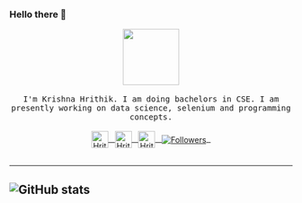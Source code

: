 ### Hello there 👋

<p align="center">
  <img src="https://www.postoast.com/wp-content/uploads/2018/08/Iron-Man-GIF.gif" width="100px">
<br><br>
  <samp>
  I'm Krishna Hrithik. I am doing bachelors in CSE. I am presently working on data science, selenium and programming concepts.  
  </samp>
<br><br>
  <a href="https://twitter.com/krishnahrithik1">
  <img align="center" alt="Hrithik's Twitter" width="30px" src="https://cdn.jsdelivr.net/npm/simple-icons@v3/icons/twitter.svg" />&nbsp;&nbsp;
  </a>
  <a href="https://linkedin.com/in/kh2000">
  <img align="center" alt="Hrithik's Linkdein" width="30px" src="https://cdn.jsdelivr.net/npm/simple-icons@v3/icons/linkedin.svg" />&nbsp;&nbsp;
  </a>
  <a href="https://github.com/kh-2000">
  <img align="center" alt="Hrithik's Github" width="30px" src="https://cdn.jsdelivr.net/npm/simple-icons@v3/icons/github.svg" />&nbsp;&nbsp;
  </a>
  <a href="(https://gpvc.arturio.dev/kh-2000">
  <img align="center" alt="Followers" src="https://img.shields.io/github/followers/kh-2000?label=Follow" style="float:left, margin-right:10px" />&nbsp;&nbsp;
  </a>
<br><br>
</p>

---
![GitHub stats](https://github-readme-stats.vercel.app/api?username=kh-2000&show_icons=true&hide_border=true)
---

<!--
**kh-2000/kh-2000** is a ✨ _special_ ✨ repository because its `README.md` (this file) appears on your GitHub profile.

Here are some ideas to get you started:

- 🔭 I’m currently working on ...
- 🌱 I’m currently learning ...
- 👯 I’m looking to collaborate on ...
- 🤔 I’m looking for help with ...
- 💬 Ask me about ...
- 📫 How to reach me: ...
- 😄 Pronouns: ...
- ⚡ Fun fact: ...
-->
